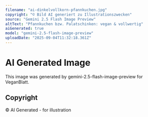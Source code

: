 ```yaml
---
filename: "ai-dinkelvollkorn-pfannkuchen.jpg"
copyright: "© Bild AI generiert zu Illustrationszwecken"
source: "Gemini 2.5 Flash Image Preview"
altText: "Pfannkuchen bzw. Palatschinken: vegan & vollwertig"
aiGenerated: true
model: "gemini-2.5-flash-image-preview"
uploadDate: "2025-09-04T11:32:18.361Z"
---
```


# AI Generated Image

This image was generated by gemini-2.5-flash-image-preview for VeganBlatt.

## Copyright
© AI Generated - for illustration
